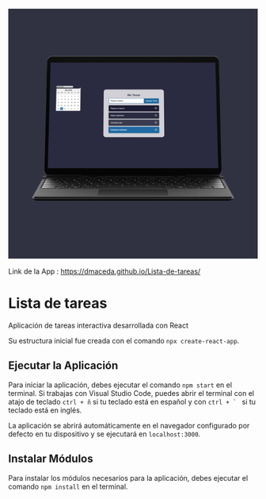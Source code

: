 
![Preview de la App](https://github.com/dmaceda/Lista-de-tareas/blob/master/todos.png)

Link de la App : https://dmaceda.github.io/Lista-de-tareas/


# Lista de tareas
Aplicación de tareas interactiva desarrollada con React
 
Su estructura inicial fue creada con el comando `npx create-react-app`.

## Ejecutar la Aplicación
Para iniciar la aplicación, debes ejecutar el comando `npm start` en el terminal. Si trabajas con Visual Studio Code, puedes abrir el terminal con el atajo de teclado `ctrl + ñ` si tu teclado está en español y con ``ctrl + ` `` si tu teclado está en inglés.

La aplicación se abrirá automáticamente en el navegador configurado por defecto en tu dispositivo y se ejecutará en `localhost:3000`.

## Instalar Módulos
Para instalar los módulos necesarios para la aplicación, debes ejecutar el comando `npm install` en el terminal.
